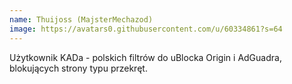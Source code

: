 ```yaml
---
name: Thuijoss (MajsterMechazod)
image: https://avatars0.githubusercontent.com/u/60334861?s=64
---
```

Użytkownik KADa - polskich filtrów do uBlocka Origin i AdGuadra, blokujących strony typu przekręt.
